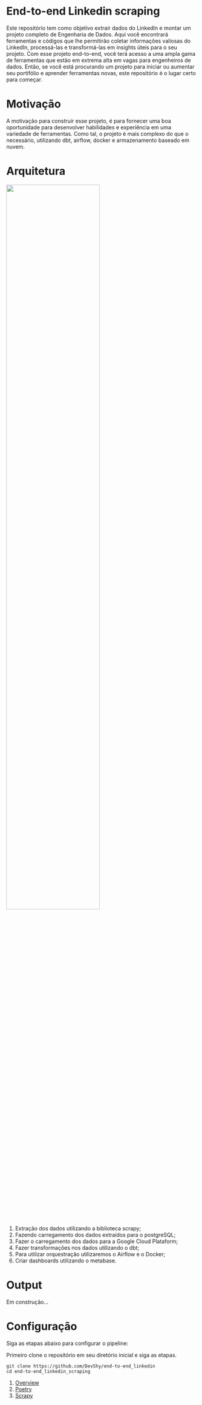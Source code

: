 # End-to-end Linkedin scraping

Este repositório tem como objetivo extrair dados do LinkedIn e montar um projeto completo de Engenharia de Dados. Aqui você encontrará ferramentas e códigos que lhe permitirão coletar informações valiosas do LinkedIn, processá-las e transformá-las em insights úteis para o seu projeto. Com esse projeto end-to-end, você terá acesso a uma ampla gama de ferramentas que estão em extrema alta em vagas para engenheiros de dados. Então, se você está procurando um projeto para iniciar ou aumentar seu portifólio e aprender ferramentas novas, este repositório é o lugar certo para começar.

# Motivação

A motivação para construir esse projeto, é para fornecer uma boa oportunidade para desenvolver habilidades e experiência em uma variedade de ferramentas. Como tal, o projeto é mais complexo do que o necessário, utilizando dbt, airflow, docker e armazenamento baseado em nuvem.

# Arquitetura

<img src="https://github.com/DevShy/end-to-end_linkedin/blob/main/imagens/pipeline.png" width=70% height=70%>

1. Extração dos dados utilizando a biblioteca scrapy;
2. Fazendo carregamento dos dados extraídos para o postgreSQL;
3. Fazer o carregamento dos dados para a Google Cloud Plataform;
4. Fazer transformações nos dados utilizando o dbt;
5. Para utilizar orquestração utilizaremos o Airflow e o Docker;
6. Criar dashboards utilizando o metabase.

# Output

Em construção...

# Configuração

Siga as etapas abaixo para configurar o pipeline:

Primeiro clone o repositório em seu diretório inicial e siga as etapas.

```
git clone https://github.com/DevShy/end-to-end_linkedin
cd end-to-end_linkedin_scraping
```

1. [Overview](instrucoes/overview.md)
1. [Poetry](instrucoes/poetry.md)
1. [Scrapy](instrucoes/scrapy.md)
